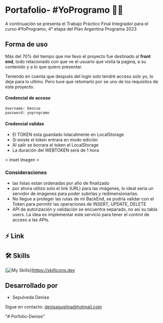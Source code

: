# Portafolio- #YoProgramo 👩‍💻 

A continuación se presenta el  Trabajo Práctico Final Integrador para el curso #YoProgramo, 4° etapa del Plan Argentina Programa 2023


## Forma de uso 

Más del 70% del tiempo que me llevo el proyecto fue destinado al **front end**, todo relacionado con que ve el usuario que visita la pagina, a su contenido y a lo que quiero presentar.

Teniendo en cuenta que después del login solo tendré acceso solo yo, lo deje para lo ultimo. Pero tuve que retomarlo por se uno de los requisitos de este proyecto.

#### Credencial de acceso

```
Username: Denise
password: yoprogramo
```

#### Credencial validas

- El TOKEN esta guardado lolacalmente en LocalStorage
- Si existe el token entrara en modo edición 
- Al salir se borrara el token el LocalStorage
- La duración del WEBTOKEN será de 1 hora

< inset imagen >

### Consideraciones
- las listas están ordenadas por año de finalizado
- por ahora utilizo solo el link (URL) para las imágenes, lo ideal seria un servidor de imágenes para poder subirlas y redimensionarlas.
- No llegue  a proteger las rutas de mi BackEnd, se podría validar con el Token para permitir las operaciones de INSERT, UPDATE, DELETE
- API de autorización y validación se encuentra separado, no así su tabla users. La idea es implementar este servicio para tener el control de acceso a las APIs.



## ⚡ Link 


    
## 🛠 Skills


[![My Skills](https://skillicons.dev/icons?i=js,html,css,git,bootstrap,angular,typescript,github,mysql,spring,vscode)](https://skillicons.dev

## Desarrollado por 
- Sepulveda Denise

Sigue en contacto: denisagustina@hotmail.com 

"# Porfolio-Denise" 

